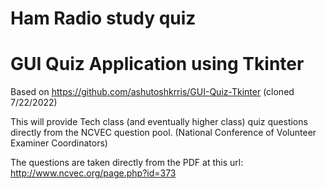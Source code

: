 # Ham Radio study quiz
# GUI Quiz Application using Tkinter

Based on https://github.com/ashutoshkrris/GUI-Quiz-Tkinter (cloned 7/22/2022)

This will provide Tech class (and eventually higher class) quiz questions directly from the NCVEC question pool.
(National Conference of Volunteer Examiner Coordinators)

The questions are taken directly from the PDF at this url: http://www.ncvec.org/page.php?id=373
